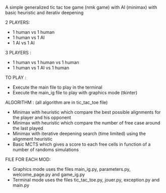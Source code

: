 A simple generalized tic tac toe game (nmk game) with AI (minimax) with basic heuristic and iterativ deepening

2 PLAYERS:
- 1 human vs 1 human
- 1 human vs 1 AI
- 1 AI vs 1 AI

3 PLAYERS :
- 1 human vs 1 human vs 1 human
- 1 human vs 1 AI vs 1 human

TO PLAY :
- Execute the main file to play in the terminal
- Execute the main_ig file to play with graphics mode (tkinter) 

ALGORITHM :
(all algorithm are in tic_tac_toe file)
  - Minimax with heuristic which compare the best possible alignments for the player and his opponent
  - Minimax with heuristic which compare the number of free case around the last played
  - Minimax with iterative deepening search (time limited) using the alignment heuristic
  - Basic MCTS which gives a score to each free cells in function of a number of randoms simulations


FILE FOR EACH MOD:
- Graphics mode uses the files main_ig.py, parameters.py, welcome_page.py and game_ig.py
- Terminal mode uses the files tic_tac_toe.py, jouer.py, exception.py and main.py
